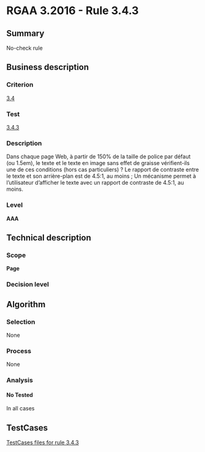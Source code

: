 # RGAA 3.2016 - Rule 3.4.3

## Summary
No-check rule


## Business description

### Criterion
[3.4](http://references.modernisation.gouv.fr/rgaa-accessibilite/criteres.html#crit-3-4)

### Test
[3.4.3](http://references.modernisation.gouv.fr/rgaa-accessibilite/criteres.html#test-3-4-3)

### Description
Dans chaque page Web, à partir de 150% de la taille de police par défaut (ou 1.5em), le texte et le texte en image sans effet de graisse vérifient-ils une de ces conditions (hors cas particuliers) ? Le rapport de contraste entre le texte et son arrière-plan est de 4.5:1, au moins ; Un mécanisme permet à l’utilisateur d’afficher le texte avec un rapport de contraste de 4.5:1, au moins.

### Level
**AAA**


## Technical description

### Scope
**Page**

### Decision level


## Algorithm

### Selection
None

### Process
None

### Analysis

#### No Tested
In all cases


##  TestCases

[TestCases files for rule 3.4.3](https://github.com/Asqatasun/Asqatasun/tree/RGAA_3.2016/rules/rules-rgaa3.2016/src/test/resources/testcases/rgaa32016/Rgaa32016Rule030403/)


